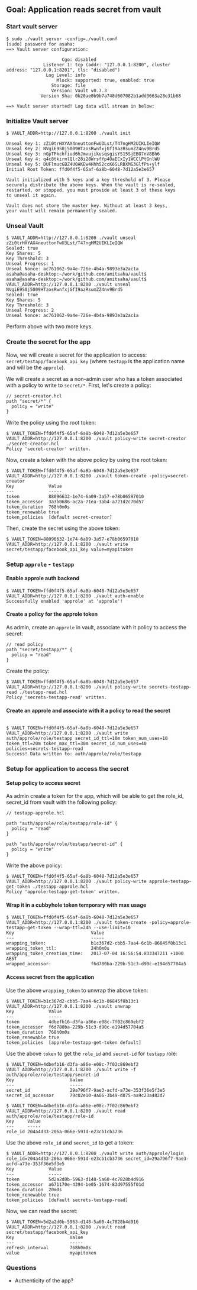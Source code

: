 ## Goal: Application reads secret from vault

### Start vault server

```
$ sudo ./vault server -config=./vault.conf
[sudo] password for asaha:
==> Vault server configuration:

                     Cgo: disabled
              Listener 1: tcp (addr: "127.0.0.1:8200", cluster address: "127.0.0.1:8201", tls: "disabled")
               Log Level: info
                   Mlock: supported: true, enabled: true
                 Storage: file
                 Version: Vault v0.7.3
             Version Sha: 0b20ae0b9b7a748d607082b1add3663a28e31b68

==> Vault server started! Log data will stream in below:

```

### Initialize Vault server

```
$ VAULT_ADDR=http://127.0.0.1:8200 ./vault init

Unseal Key 1: zZi0trHXYAX4neuttonFwU3Lst/T47ngHM2UIKLIeIQW
Unseal Key 2: NVgiE9S0j5009HTzosRwnfxjGfI9azRsumZZ4nv9Brd5
Unseal Key 3: nGpTPkchfiud6hJmvujikusqsgisYS15SjEBO7nV8Bh6
Unseal Key 4: q4c8tkirmlQlr28i28WrsfYp4OaECxIy1WCClPtGnlWU
Unseal Key 5: DUFlmucGBZ4U0AKEw4Hhh52ccK6SLRBXMG3GlfPs+ylf
Initial Root Token: ffd0f4f5-65af-6a8b-6048-7d12a5e3e657

Vault initialized with 5 keys and a key threshold of 3. Please
securely distribute the above keys. When the vault is re-sealed,
restarted, or stopped, you must provide at least 3 of these keys
to unseal it again.

Vault does not store the master key. Without at least 3 keys,
your vault will remain permanently sealed.
```

### Unseal Vault

```
$ VAULT_ADDR=http://127.0.0.1:8200 ./vault unseal zZi0trHXYAX4neuttonFwU3Lst/T47ngHM2UIKLIeIQW
Sealed: true
Key Shares: 5
Key Threshold: 3
Unseal Progress: 1
Unseal Nonce: ac761062-9a4e-726e-4b4a-9893e3a2ac1a
asaha@asaha-desktop:~/work/github.com/amitsaha/vault$
asaha@asaha-desktop:~/work/github.com/amitsaha/vault$ VAULT_ADDR=http://127.0.0.1:8200 ./vault unseal NVgiE9S0j5009HTzosRwnfxjGfI9azRsumZZ4nv9Brd5
Sealed: true
Key Shares: 5
Key Threshold: 3
Unseal Progress: 2
Unseal Nonce: ac761062-9a4e-726e-4b4a-9893e3a2ac1a
```

Perform above with two more keys.

### Create the secret for the app

Now, we will create a secret for the application to access: `secret/testapp/facebook_api_key` (where `testapp` is the application name and will be the `approle`).

We will create a secret as a non-admin user who has a token associated with a policy to write to `secret/*`. First, let's create a policy:

```
// secret-creator.hcl
path "secret/*" {
  policy = "write"
}
```

Write the policy using the root token:

```
$ VAULT_TOKEN=ffd0f4f5-65af-6a8b-6048-7d12a5e3e657 VAULT_ADDR=http://127.0.0.1:8200 ./vault policy-write secret-creator ./secret-creator.hcl
Policy 'secret-creator' written.
```

Now, create a token with the above policy by using the root token:

```
$ VAULT_TOKEN=ffd0f4f5-65af-6a8b-6048-7d12a5e3e657 VAULT_ADDR=http://127.0.0.1:8200 ./vault token-create -policy=secret-creator
Key             Value
---             -----
token           88096632-1e74-6a09-3a57-e78b06597010
token_accessor  3a3b0686-ac2a-71ea-3ab4-a721d2c70d57
token_duration  768h0m0s
token_renewable true
token_policies  [default secret-creator]
```

Then, create the secret using the above token:

```
$ VAULT_TOKEN=88096632-1e74-6a09-3a57-e78b06597010 VAULT_ADDR=http://127.0.0.1:8200 ./vault write secret/testapp/facebook_api_key value=myapitoken

```

### Setup `approle` - `testapp`

#### Enable approle auth backend

```
$ VAULT_TOKEN=ffd0f4f5-65af-6a8b-6048-7d12a5e3e657 VAULT_ADDR=http://127.0.0.1:8200 ./vault auth-enable 
Successfully enabled 'approle' at 'approle'!
```
#### Create a policy for the approle token

As admin, create an `approle` in vault, associate with it policy to access the secret:

```
// read policy
path "secret/testapp/*" {
  policy = "read"
}
```

Create the policy:
```
$ VAULT_TOKEN=ffd0f4f5-65af-6a8b-6048-7d12a5e3e657 VAULT_ADDR=http://127.0.0.1:8200 ./vault policy-write secrets-testapp-read ./testapp-read.hcl
Policy 'secrets-testapp-read' written.
```


#### Create an approle and associate with it a policy to read the secret

```

$ VAULT_TOKEN=ffd0f4f5-65af-6a8b-6048-7d12a5e3e657 VAULT_ADDR=http://127.0.0.1:8200 ./vault write auth/approle/role/testapp secret_id_ttl=10m token_num_uses=10 token_ttl=20m token_max_ttl=30m secret_id_num_uses=40 policies=secrets-testapp-read
Success! Data written to: auth/approle/role/testapp
```

### Setup for application to access the secret

#### Setup policy to access secret

As admin create a token for the app, which will be able to get the role_id, secret_id from vault with the following policy:

```
// testapp-approle.hcl

path "auth/approle/role/testapp/role-id" {
  policy = "read"
}

path "auth/approle/role/testapp/secret-id" {
  policy = "write"
}
```

Write the above policy:

```
$ VAULT_TOKEN=ffd0f4f5-65af-6a8b-6048-7d12a5e3e657 VAULT_ADDR=http://127.0.0.1:8200 ./vault policy-write approle-testapp-get-token ./testapp-approle.hcl
Policy 'approle-testapp-get-token' written.
```

#### Wrap it in a cubbyhole token temporary with max usage

```
$ VAULT_TOKEN=ffd0f4f5-65af-6a8b-6048-7d12a5e3e657 VAULT_ADDR=http://127.0.0.1:8200 ./vault token-create -policy=approle-testapp-get-token --wrap-ttl=24h --use-limit=10
Key                             Value
---                             -----
wrapping_token:                 b1c367d2-cbb5-7aa4-6c1b-86845f8b13c1
wrapping_token_ttl:             24h0m0s
wrapping_token_creation_time:   2017-07-04 16:56:54.833347211 +1000 AEST
wrapped_accessor:               f6d780ba-229b-51c3-d90c-e194d57704a5
```
#### Access secret from the application

Use the above `wrapping_token` to unwrap the above token:

```
$ VAULT_TOKEN=b1c367d2-cbb5-7aa4-6c1b-86845f8b13c1 VAULT_ADDR=http://127.0.0.1:8200 ./vault unwrap
Key             Value
---             -----
token           4dbefb16-d3fa-a86e-e08c-7f02c869ebf2
token_accessor  f6d780ba-229b-51c3-d90c-e194d57704a5
token_duration  768h0m0s
token_renewable true
token_policies  [approle-testapp-get-token default]
```
Use the above `token` to get the `role_id` and `secret-id` for `testapp` role:

```
$ VAULT_TOKEN=4dbefb16-d3fa-a86e-e08c-7f02c869ebf2 VAULT_ADDR=http://127.0.0.1:8200 ./vault write -f auth/approle/role/testapp/secret-id
Key                     Value
---                     -----
secret_id               29a796f7-9ae3-acfd-a73e-353f36e5f3e5
secret_id_accessor      79c02e10-4a06-3b49-d875-aa9c23a482d7

$ VAULT_TOKEN=4dbefb16-d3fa-a86e-e08c-7f02c869ebf2 VAULT_ADDR=http://127.0.0.1:8200 ./vault read auth/approle/role/testapp/role-id
Key     Value
---     -----
role_id 204a4d33-206a-066e-591d-e23cb1cb3736
```

Use the above `role_id` and `secret_id` to get a token:

```
$ VAULT_ADDR=http://127.0.0.1:8200 ./vault write auth/approle/login role_id=204a4d33-206a-066e-591d-e23cb1cb3736 secret_id=29a796f7-9ae3-acfd-a73e-353f36e5f3e5
Key             Value
---             -----
token           5d2a2d0b-5963-d148-5a60-4c7828b4d916
token_accessor  a671170e-4394-be05-1674-83d97555f01d
token_duration  20m0s
token_renewable true
token_policies  [default secrets-testapp-read]
```

Now, we can read the secret:

```
$ VAULT_TOKEN=5d2a2d0b-5963-d148-5a60-4c7828b4d916 VAULT_ADDR=http://127.0.0.1:8200 ./vault read secret/testapp/facebook_api_key
Key                     Value
---                     -----
refresh_interval        768h0m0s
value                   myapitoken
```


### Questions

- Authenticity of the app?


